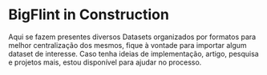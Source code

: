 # BigFlint in Construction
Aqui se fazem presentes diversos Datasets organizados por formatos para melhor centralização dos mesmos, fique à vontade para importar algum dataset de interesse. Caso tenha ideias de implementação, artigo, pesquisa e projetos mais, estou disponível para ajudar no processo.
